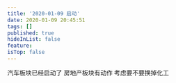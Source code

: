 ```yaml
---
title: '2020-01-09 启动'
date: 2020-01-09 20:45:51
tags: []
published: true
hideInList: false
feature: 
isTop: false
---
```

汽车板块已经启动了
房地产板块有动作
考虑要不要换掉化工
<!-- more -->
